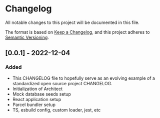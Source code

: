 # Changelog

All notable changes to this project will be documented in this file.

The format is based on [Keep a Changelog](https://keepachangelog.com/en/1.0.0/),
and this project adheres to [Semantic Versioning](https://semver.org/spec/v2.0.0.html).

## [0.0.1] - 2022-12-04

### Added

-   This CHANGELOG file to hopefully serve as an evolving example of a
    standardized open source project CHANGELOG.
-   Initialization of Architect
-   Mock database seeds setup
-   React application setup
-   Parcel bundler setup
-   TS, esbuild config, custom loader, jest, etc
